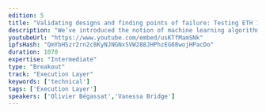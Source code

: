 ```yaml
---
edition: 5
title: "Validating designs and finding points of failure: Testing ETH 1.x and ETH 2.0 against AI agents"
description: "We’ve introduced the notion of machine learning algorithms in our network of simulator: Wittgenstein. We explore the different strategies that can be taken by participants in the network to attack the system or manipulate protocol’s design to increase rewards. We focus specifically in reinforcement learning, and set up different agents that engage in different byzantine behaviours. We present results and guidelines to improve the design of protocols such as PoW, Casper and others."
youtubeUrl: "https://www.youtube.com/embed/usKTfMamSNk"
ipfsHash: "QmYbHSzr2rn2c8KyNJNGNxSVW288JHPhzEG68wojHPacDo"
duration: 1070
expertise: "Intermediate"
type: "Breakout"
track: "Execution Layer"
keywords: ['technical']
tags: ['Execution Layer']
speakers: ['Olivier Bégassat','Vanessa Bridge']
---
```

